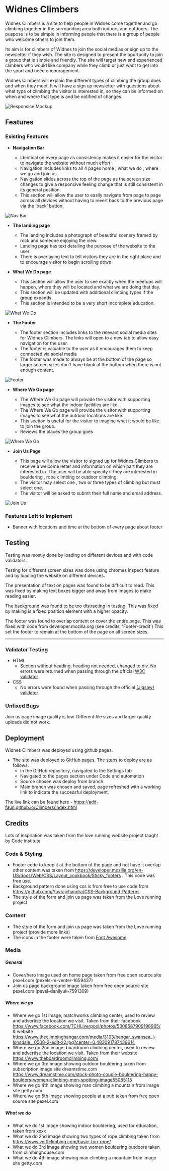 # Widnes Climbers

Widnes Climbers is a site to help people in Widnes come together and go climbing together in the surrounding area both indoors and outdoors.
The puspose is to be simple in informing people that there is a group of people who welcome others to join them.

Its aim is for climbers of Widnes to join the social medias or sign up to the newsletter if they wish.
The site is designed to present the opurtunity to join a group that is simple and friendly.
The site will target new and experienced climbers who would like company while they climb or just want to get into the sport and need encouragement.

Widnes Climbers will explain the different types of climbing the group does and when they meet. 
It will have a sign up newsletter with questions about what type of climbing the visitor is interested in, so they can be informed on when and where that type is 
and be notified of changes.
 

![Responsice Mockup](assets/images/responsiveness-readme.jpg)

## Features 

### Existing Features

- __Navigation Bar__

  - Identical on every page as consistency makes it easier for the visitor to navigate the website without much effort
  - Navigation includes links to all 4 pages home , what we do , where we go and join us.
  - Navigation slides across the top of the page as the screen size changes to give a responcive feeling change that is still consistent in its general position.
  - This section will allow the user to easily navigate from page to page across all devices without having to revert back to the previous page via the ‘back’ button. 

![Nav Bar](assets/images/navigation-mock-up.png)

- __The landing page__

  - The landing includes a photograph of beautiful scenery framed by rock and someone enjoying the view.
  - Landing page has text detailing the purpose of the website to the user
  - There is overlaying text to tell visitors they are in the right place and to encourage visitor to begin scrolling down.

- __What We Do page__

  - This section will allow the user to see exactly when the meetups will happen, where they will be located and what we are doing that day. 
  - This section will be updated with additional climbing types if the group expands.
  - This section is intended to be a very short incomplete education.

![What We Do](assets/images/what-we-do-readme.png)

- __The Footer__ 

  - The footer section includes links to the relevant social media sites for Widnes Climbers. The links will open to a new tab to allow easy navigation for the user. 
  - The footer is valuable to the user as it encourages them to keep connected via social media
  - The footer was made to always be at the bottom of the page so larger screen sizes don't have blank at the bottom when there is not enough content.

![Footer](assets/images/footer-readme.png)

- __Where We Go page__

  - The Where We Go page will provide the visitor with supporting images to see what the indoor facilities are like. 
  - The Where We Go page will provide the visitor with supporting images to see what the outdoor locations are like.
  - This section is useful for the visitor to imagine what it would be like to join the group.
  - Reviews the places the group goes

![Where We Go](assets/images/where-we-go-readme.png)

- __Join Us Page__

  - This page will allow the visitor to signed up for Widnes Climbers to receive a welcome letter and information on which part they are interested in. The user will be able specify if they are interested in bouldering , rope climbing or outdoor climbing. 
  - The visitor may select one , two or three types of climbing but must select one.
  - The visitor will be asked to submit their full name and email address. 

![Join Us](assets/images/join-us-readme.png)

### Features Left to Implement

- Banner with locations and time at the bottom of every page about footer

## Testing 

Testing was mostly done by loading on different devices and with code validators.

Testing for different screen sizes was done using chromes inspect feature and by loading the website on different devices.

The presentation of text on pages was found to be difficult to read.
This was fixed by making text boxes bigger and away from images to make reading easier.

The background was found to be too distracting in testing.
This was fixed by making is a fixed position element with a higher opacity.

The footer was found to overlap content or cover the entire page. 
This was fixed with code from developer.mozilla.org (see credits, 'Footer-credit')
This set the footer to remain at the bottom of the page on all screen sizes.

------

### Validator Testing 

- HTML
  - Section without heading, heading not needed, changed to div.
   No errors were returned when passing through the official [W3C validator](https://validator.w3.org/nu/?doc=https%3A%2F%2Fadd-faun.github.io%2FClimbers%2F)
- CSS
  - No errors were found when passing through the official [(Jigsaw) validator](https://jigsaw.w3.org/css-validator/validator?uri=https%3A%2F%2Fadd-faun.github.io%2FClimbers&profile=css3svg&usermedium=all&warning=1&vextwarning=&lang=en)

### Unfixed Bugs

Join us page image quality is low. Different file sizes and larger quality uploads did not work.

## Deployment

Widnes Climbers was deployed using github pages. 

- The site was deployed to GitHub pages. The steps to deploy are as follows: 
  - In the GitHub repository, navigated to the Settings tab 
  - Navigated to the pages section under Code and automation
  - Source chosen was deploy from branch
  - Main branch was chosen and saved, page refreshed with a working link to indicate the successful deployment. 

The live link can be found here - https://add-faun.github.io/Climbers/index.html


## Credits 

Lots of inspiration was taken from the love running website project taught by Code institute 

### Code & Styling

- Footer code to keep it at the bottom of the page and not have it overlap other content was taken from https://developer.mozilla.org/en-US/docs/Web/CSS/Layout_cookbook/Sticky_footers . This code was free use.
- Background pattern done using css is from free to use code from https://github.com/Yuvrajchandra/CSS-Background-Patterns
- The style of the form and join us page was taken from the Love running project 

### Content 

- The style of the form and join us page was taken from the Love running project (provide more links)
- The icons in the footer were taken from [Font Awesome](https://fontawesome.com/)

### Media
##### General

- Cover/hero image used on home page taken from free open source site pexel.com (pexels-m-venter-1659437)
- Join us page background image taken from free open source site pexel.com (pavel-danilyuk-7591309)
##### Where we go

- Where we go 1st image, matchworks climbing center, used to review and advertise the location we visit. Taken from their facebook https://www.facebook.com/TCHLiverpool/photos/5308587909198965/  & website https://www.theclimbinghangar.com/media/3103/hangar_swansea_l-lonsdale__0508-2-edit-x2.jpg?center=0.483091787439614
- Where we go 2nd image, boardroom climbing center, used to review and advertise the location we visit. Taken from their website https://www.theboardroomclimbing.com/
- Where we go 3rd image showing outdoor bouldering taken from subscription image site dreamstime.com https://www.dreamstime.com/stock-photo-couple-bouldering-happy-boulders-women-climbing-men-spotting-image55085115
- Where we go 4th image showing man climbing a mountain from image site getty.com
- Where we go 5th image showing people at a pub taken from free open source site pexel.com
##### What we do 

- What we do 1st image showing indoor bouldering, used for education, taken from xxxx
- What we do 2nd image showing two types of rope climbing taken from https://www.vdiffclimbing.com/basic-top-rope/
- What we do 3rd image showing two women bouldering outdoors taken from climbinghouse.com
- What we do 4th image showing man climbing a mountain from image site getty.com
